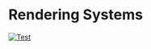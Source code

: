 # Rendering Systems

[![Test](https://github.com/game-simulations/rendering-systems/actions/workflows/test.yml/badge.svg)](https://github.com/game-simulations/rendering-systems/actions/workflows/test.yml)